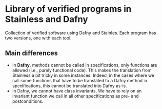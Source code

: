 # Library of verified programs in Stainless and Dafny

Collection of verified software using Dafny and Stainles. Each program has two versions, one with each tool.

## Main differences

- In **Dafny**, methods cannot be called in specifications, only functions are allowed (i.e., purely functional code). This makes the translation from Stainless a bit tricky in some instances. Indeed, in the cases where we call some functions that have to be translated to a Dafny method in specifications, this cannot be translated into Dafny as-is.
- In Dafny, we cannot have class invariants. We have to rely on an invariant function we call in all other specifications as pre- and postconditions.
